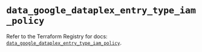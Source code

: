 # `data_google_dataplex_entry_type_iam_policy`

Refer to the Terraform Registry for docs: [`data_google_dataplex_entry_type_iam_policy`](https://registry.terraform.io/providers/hashicorp/google-beta/6.14.1/docs/data-sources/google_dataplex_entry_type_iam_policy).
